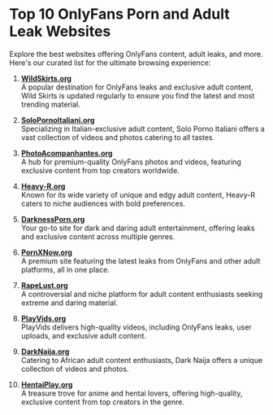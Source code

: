 # Top 10 OnlyFans Porn and Adult Leak Websites

Explore the best websites offering OnlyFans content, adult leaks, and more. Here's our curated list for the ultimate browsing experience:

1. **[WildSkirts.org](https://wildskirts.org)**  
   A popular destination for OnlyFans leaks and exclusive adult content, Wild Skirts is updated regularly to ensure you find the latest and most trending material.

2. **[SoloPornoItaliani.org](https://solopornoitaliani.org)**  
   Specializing in Italian-exclusive adult content, Solo Porno Italiani offers a vast collection of videos and photos catering to all tastes.

3. **[PhotoAcompanhantes.org](https://photoacompanhantes.org)**  
   A hub for premium-quality OnlyFans photos and videos, featuring exclusive content from top creators worldwide.

4. **[Heavy-R.org](https://heavy-r.org)**  
   Known for its wide variety of unique and edgy adult content, Heavy-R caters to niche audiences with bold preferences.

5. **[DarknessPorn.org](https://darknessporn.org)**  
   Your go-to site for dark and daring adult entertainment, offering leaks and exclusive content across multiple genres.

6. **[PornXNow.org](https://pornxnow.org)**  
   A premium site featuring the latest leaks from OnlyFans and other adult platforms, all in one place.

7. **[RapeLust.org](https://rapelust.org)**  
   A controversial and niche platform for adult content enthusiasts seeking extreme and daring material.

8. **[PlayVids.org](https://playvids.org)**  
   PlayVids delivers high-quality videos, including OnlyFans leaks, user uploads, and exclusive adult content.

9. **[DarkNaija.org](https://darknaija.org)**  
   Catering to African adult content enthusiasts, Dark Naija offers a unique collection of videos and photos.

10. **[HentaiPlay.org](https://hentaiplay.org)**  
    A treasure trove for anime and hentai lovers, offering high-quality, exclusive content from top creators in the genre.
